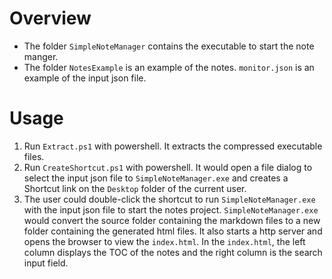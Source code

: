 # Overview

- The folder `SimpleNoteManager` contains the executable to start the note manger.
- The folder `NotesExample` is an example of the notes. `monitor.json` is an example of the input json file.

# Usage

1. Run `Extract.ps1` with powershell. It extracts the compressed executable files.
2. Run `CreateShortcut.ps1` with powershell.
  It would open a file dialog to select the input json file to `SimpleNoteManager.exe` and creates a Shortcut link on the `Desktop` folder of the current user.
3. The user could double-click the shortcut to run `SimpleNoteManager.exe` with the input json file to start the notes project.
  `SimpleNoteManager.exe` would convert the source folder containing the markdown files to a new folder containing the generated html files.
  It also starts a http server and opens the browser to view the `index.html`.
  In the `index.html`, the left column displays the TOC of the notes and the right column is the search input field.

